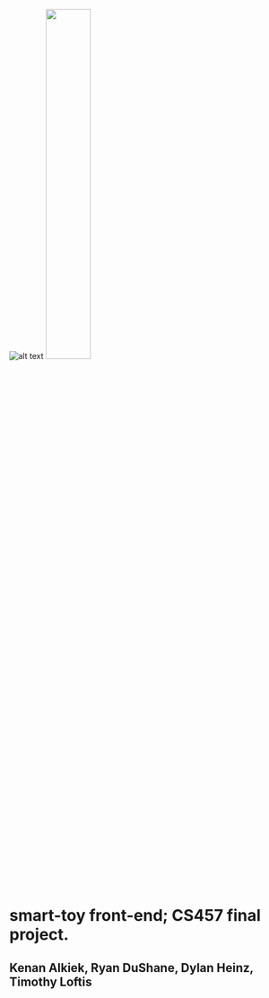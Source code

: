 ![alt text](https://cdn.pixabay.com/photo/2017/06/09/15/56/car-2387235_960_720.png)
<img src="https://cdn.pixabay.com/photo/2017/06/09/15/56/car-2387235_960_720.png" style=" width:40%;" />
# smart-toy front-end; CS457 final project.
## Kenan Alkiek, Ryan DuShane, Dylan Heinz, Timothy Loftis

